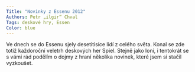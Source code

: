 ```yaml
---
Title: "Novinky z Essenu 2012"
Authors: Petr „ilgir“ Chval
Tags: deskové hry, Essen
Color: blue
---
```

Ve dnech se do Essenu sjely desetitisíce lidí
z celého světa. Konal se zde totiž každoroční veletrh
deskových her Spiel. Stejně jako loni, i tentokrát
se s vámi rád podělím o dojmy z hraní
několika novinek, které jsem si stačil vyzkoušet.
